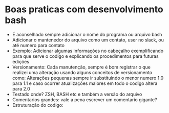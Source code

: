 # Boas praticas com desenvolvimento bash

- É aconselhado sempre adicionar o nome do programa ou arquivo bash
- Adicionar o mantenedor do arquivo como um contato, user no slack, ou até numero para contato
- Exemplo: Adicionar algumas informações no cabeçalho exemplificando para que serve o codigo e explicando os procedimentos para futuras edições
- Versionamento: Cada manutenção, sempre é bom registrar o que realizei uma alteração usando alguns conceitos de versionamento como: Alterações pequenas sempre ir substituindo o menor numero 1.0 para 1.1 e caso ocorrer atualizações maiores em todo o codigo altera para 2.0
- Testado onde? ZSH, BASH etc e também a versão do arquivo
- Comentarios grandes: vale a pena escrever um comentario gigante?
- Estruturação do codigo: